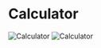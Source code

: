 # Calculator
![Calculator](https://i.ibb.co/ncSvBf5/1.png) ![Calculator](https://i.ibb.co/ncSvBf5/1.png)
